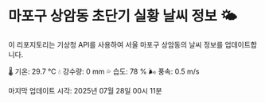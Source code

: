 
# 마포구 상암동 초단기 실황 날씨 정보 🌤️

이 리포지토리는 기상청 API를 사용하여 서울 마포구 상암동의 날씨 정보를 업데이트합니다. 

🌡️ 기온: 29.7 ℃
💧 강수량: 0 mm
💦 습도: 78 %
🌬️ 풍속: 0.5 m/s

마지막 업데이트 시각: 2025년 07월 28일 00시 11분    
